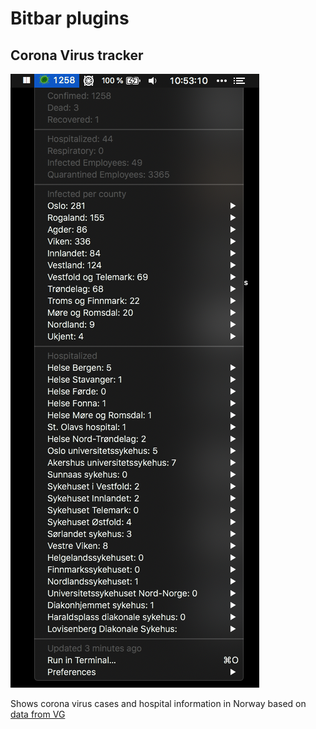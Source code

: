 # Bitbar plugins

## Corona Virus tracker
![Corona Tracker](screenshots/corona.png)

Shows corona virus cases and hospital information in Norway based on [data from VG](https://www.vg.no/spesial/2020/corona-viruset/)
